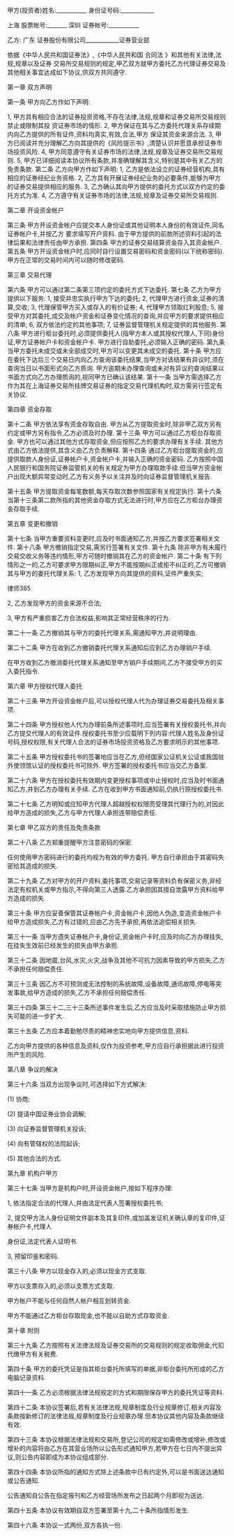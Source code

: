 
 甲方(投资者)姓名:___________ 身份证号码:____________ 
 
 
上海
股票帐号:_______ 
深圳
证券帐号:___________ 
 
 
 乙方:
广东
证券股份有限公司____________证券营业部 
 
 
 依据《中华人民共和国证券法》,《中华人民共和国
合同法
》和其他有关法律,法规,规章以及证券 
 交易所交易规则的规定,甲乙双方就甲方委托乙方代理证券交易及其他相关事宜达成如下协议,供双方共同遵守. 
 
 
 第一章 双方声明 
 
 第一条 甲方向乙方作如下声明: 
 
 1, 甲方具有相应合法的证券投资资格,不存在法律,法规,规章和证券交易所交易规则禁止或限制其投 
 资证券市场的情形. 
 2, 甲方保证在其与乙方委托代理关系存续期内向乙方提供的所有证件,资料均真实,有效,合法,甲方 
 保证其资金来源合法. 
 3, 甲方已阅读并充分理解乙方向其提供的《风险提示书》,清楚认识并愿意承担证券市场投资风险. 
 4, 甲方同意遵守有关证券市场的法律,法规,规章及证券交易所交易规则. 
 5, 甲方已详细阅读本协议所有条款,并准确理解其含义,特别是其中有关乙方的免责条款. 
 第二条 乙方向甲方作如下声明: 
 1, 乙方是依法设立的证券经营机构,具有相应的证券经纪业务资格. 
 2, 乙方具有开展证券经纪业务的必要条件,能够为甲方的证券交易提供相应的服务. 
 3, 乙方确认其向甲方提供的委托方式以双方约定的委托方式为准. 
 4, 乙方遵守有关证券市场的法律,法规,规章及证券交易所交易规则. 
 
 
 第二章 开设资金帐户 
 
 第三条 甲方开设资金帐户应提交本人身份证或其他证明本人身份的有效证件,同名证券帐户卡,并按乙方 
 要求填写开户资料. 
 由于甲方提供的前款所述资料引起的法律后果和法律责任由甲方承担. 
 第四条 甲方的证券交易结算资金存入其资金帐户. 
 第五条 甲方开设资金帐户时,应同时自行设置交易密码和资金密码(以下统称密码). 
 甲方在正常的交易时间内可以随时修改密码.
 
  
 第三章 交易代理 
 
 
 第六条 甲方可以通过第二条第三项约定的委托方式下达委托. 
 第七条 乙方为甲方提供以下服务: 
 1, 接受并忠实执行甲方下达的委托; 
 2, 代理甲方进行资金,证券的清算,交收; 
 3, 代理保管甲方买入或存入的有价证券; 
 4, 代理甲方领取红利股息; 
 5, 接受甲方对其委托,成交及帐户资金和证券变化情况的查询,并应甲方的要求提供相应的清单; 
 6, 双方依法约定的其他事项; 
 7, 证券监督管理机关规定提供的其他服务. 
 第八条 甲方进行柜台委托时,必须提供委托人(指甲方本人或其授权代理人,下同)身份证,甲方证券帐户卡和资金帐户卡. 
 甲方进行自助委托,必须输入正确的密码. 
 第九条 当甲方委托未成交或未全部成交时,甲方可以变更其未成交的委托. 
 第十条 甲方应在委托下达后三个交易日内向乙方查询该委托结果,当甲方对该结果有异议时,须在查询当日以书面形式向乙方质询. 
 甲方逾期未办理查询或未对有异议的查询结果以书面方式向乙方办理质询的,视同甲方已确认该结果. 
 第十一条 当甲方需选择乙方作为其在上海证券交易所挂牌交易证券的指定交易代理机构时,双方需另行签定有关协议. 
 
 
 第四章 资金存取 
 
 
 第十二条 甲方依法享有资金存取自由. 
 甲方从乙方提取资金时,除非甲乙双方另有约定或甲方另有指令,乙方必须及时办理. 
 第十三条 甲方可以通过乙方柜台存取资金. 
 甲方也可以通过其他方式存取资金,但应按照乙方的要求办理有关手续. 
 其他方式由乙方依法提供,其含义由乙方负责解释. 
 第十四条 通过乙方柜台提取资金的,应提供取款人身份证,证券帐户卡,资金帐户卡,并输入正确的资金密码. 乙方按照中国人民银行和国务院证券监管机关的有关规定为甲方办理取款手续.但当甲方资金帐户出现大额异常变动时,乙方有义务予以关注并及时向证券监督管理机关报告. 
 
 第十五条 甲方提取资金每笔数额,每天存取次数参照国家有关规定执行. 
 第十六条 当第十三条第二款所指的其他资金存取方式无法进行时,甲方应在乙方柜台办理资金存取手续. 
 
 
 第五章 变更和撤销 
 
 第十七条 当甲方重要资料变更时,应及时书面通知乙方,并按乙方要求签署相关文件. 
 第十八条 甲方撤销指定交易,需另行签署有关文件. 
 第十九条 除非甲方有未履行交易交收义务等违约情形,甲方可随时撤销其在乙方的资金帐户. 
 第二十条 有下列情形之一的,乙方可要求甲方限期纠正,甲方不能按期纠正或拒不纠正的,乙方可撤销其与甲方的委托代理关系: 
 1, 乙方发现甲方向其提供的资料,证件严重失实; 




 
律师365






 2, 乙方发现甲方的资金来源不合法; 

 3, 甲方有严重损害乙方合法权益,影响其正常经营秩序的行为. 

 第二十一条 乙方撤销其与甲方的委托代理关系,需通知甲方,并说明理由. 

 第二十二条 甲方在收到乙方撤销委托代理关系通知后应到乙方办理销户手续. 

 在甲方收到乙方撤消委托代理关系通知至甲方销户手续期间,乙方不接受甲方的买入委托指令. 

 第六章 甲方授权代理人委托 

 第二十三条 甲方开设资金帐户后,可以授权代理人代为办理证券交易委托及相关事项. 

 第二十四条 甲方授权他人代为办理前条所述事项时,应当签署有关授权委托书,并向乙方提交代理人的有效证件.授权委托书至少应载明下列内容:代理人姓名及身份证号码,授权权限,有关代理人合法的证券市场投资资格及乙方要求明示的其他事项. 

 

 第二十五条 甲方授权委托书的签署地应当在乙方,但经国家公证机关公证或我国驻外使领馆认证的授权委托书可除外. 甲方签署的授权委托书应当交乙方备案. 

 

 

 第二十六条 甲方在授权委托有效期内变更授权事项或中止授权时,应当及时书面通知乙方,并到乙方办理有关手续. 乙方在收到甲方书面通知前,仍执行原授权委托书. 

 

 第二十七条 乙方明知或应知甲方代理人超越授权权限而受理其代理行为的,对因此给甲方造成的损失,乙方与甲方代理人承担连带赔偿责任. 

 

 第七章 甲乙双方的责任及免责条款 

 

 第二十八条 乙方郑重提醒甲方注意密码的保密. 

 

 任何使用甲方密码进行的委托均视为有效的甲方委托. 甲方自行承担由于其密码失密给其造成的损失. 

 

 第二十九条 乙方对甲方的开户资料,委托事项,交易记录等资料负有保密义务,非经法定有权机关或甲方指示,不得向第三人透露.乙方承担因其擅自泄露甲方资料给甲方造成的损失. 

 

 第三十条 甲方应妥善保管其证券帐户卡,资金帐户卡,因他人伪造,变造资金帐户卡给甲方造成损失,乙方有过错的,应由乙方先予承担,再依法追偿相关损失. 

 

 第三十一条 当甲方遗失证券帐户卡,身份证,资金帐户卡时,应及时向乙方办理挂失,在挂失生效前已经发生的损失由甲方承担. 

 

 第三十二条 因地震,台风,水灾,火灾,战争及其他不可抗力因素导致的甲方损失,乙方不承担任何赔偿责任. 

 

 第三十三条 因乙方不可预测或无法控制的系统故障,设备故障,通讯故障,停电等突发事故,给甲方造成的损失,乙方不承担任何赔偿责任. 

 

 第三十四条 第三十二,三十三条所述事件发生后,乙方应当及时采取措施防止甲方损失可能的进一步扩大. 

 

 第三十五条 乙方应本着勤勉尽责的精神忠实地向甲方提供信息,资料. 

 乙方向甲方提供的各种信息及资料,仅作为投资参考,甲方应自行承担据此进行投资所产生的风险. 

 

 

 第八章 争议的解决 

 

 第三十六条 当双方出现争议时,可选择如下方式解决: 

 (1) 协商; 

 (2) 提请中国证券业协会调解; 

 (3) 向证券监督管理机关投诉; 

 (4) 向有管辖权的法院起诉; 

 (5) 其他合法的方式. 

 

 

 第九章 机构户甲方 

 

 

 第三十七条 当甲方是机构户时,开设资金帐户,按如下程序办理: 

 1, 依法指定合法的代理人,并由法定代表人签署授权委托书; 

 2, 提交甲方法人身份证明文件副本及其复印件,或加盖发证机关确认章的复印件,证券帐户卡,代理人 

 身份证,法定代表人证明书. 

 3, 预留印鉴和密码. 

 

 

 第三十八条 甲方以现金存入的,必须以现金方式支取. 

 甲方以支票存入的,必须以支票方式支取. 

 甲方帐户不能与任何自然人帐户相互划转资金. 

 甲方不能通过乙方柜台存取现金,也不能以自助方式存取资金. 

 

 

 第十章 附则 

 

 第三十九条 乙方按照有关法律法规及证券交易所的交易规则的规定收取佣金,代扣代缴甲方有关税费. 

 

 

 第四十条 甲方的委托凭证是指其柜台委托所填写的单据,非柜台委托所形成的乙方电脑记录资料. 

 

 

 第四十一条 乙方必须根据法律法规规定的方式和期限保存甲方的委托凭证等资料. 

 

 第四十二条 本协议签署后,若有关法律法规,规章制度及行业规章修订,相关内容及条款按新修订的法律法规,规章制度及行业规章办理.但本协议其他内容及条款继续有效. 

 

 

 第四十三条 本协议根据法律法规和交易所,登记公司的规定如需修改或增补,修改或增补的内容将由乙方在其营业场所以公告形式通知甲方,若甲方在七日内不提出异议,则公告内容即成为本协议组成部分. 

 

 

 第四十四条 本协议所指的通知方式除上述条款中已有约定外,可以是书面送达通知或公告通知. 

 公告通知自公告在指定报刊和乙方经营场所发布之日起两个月即视为送达. 

 

 第四十五条 本协议有效期自双方签署至第十九,二十条所指情形发生. 

 

 

 第四十六条 本协议一式两份,双方各执一份. 

 


 

 
 
 
 
 
  


  
 

  


  


  
 
 
 
 

